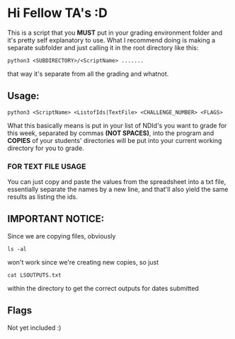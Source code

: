# Hi Fellow TA's :D

This is a script that you **MUST** put in your grading environment folder and it's pretty self explanatory to use. What I recommend doing is making a separate subfolder and just calling it in the root directory like this:

```
python3 <SUBDIRECTORY>/<ScriptName> .......
```

that way it's separate from all the grading and whatnot.

## Usage:
```
python3 <ScriptName> <ListofIds|TextFile> <CHALLENGE_NUMBER> <FLAGS>
```
What this basically means is put in your list of NDId's you want to grade for this week, separated by commas **(NOT SPACES)**, into the program and **COPIES**  of your students' directories will be put into your current working directory for you to grade.

### FOR TEXT FILE USAGE
You can just copy and paste the values from the spreadsheet into a txt file, essentially separate the names by a new line, and that'll also yield the same results as listing the ids.

## IMPORTANT NOTICE:
Since we are copying files, obviously
```
ls -al
```
won't work since we're creating new copies, so just 
```
cat LSOUTPUTS.txt
```
within the directory to get the correct outputs for dates submitted

## Flags
Not yet included :)
